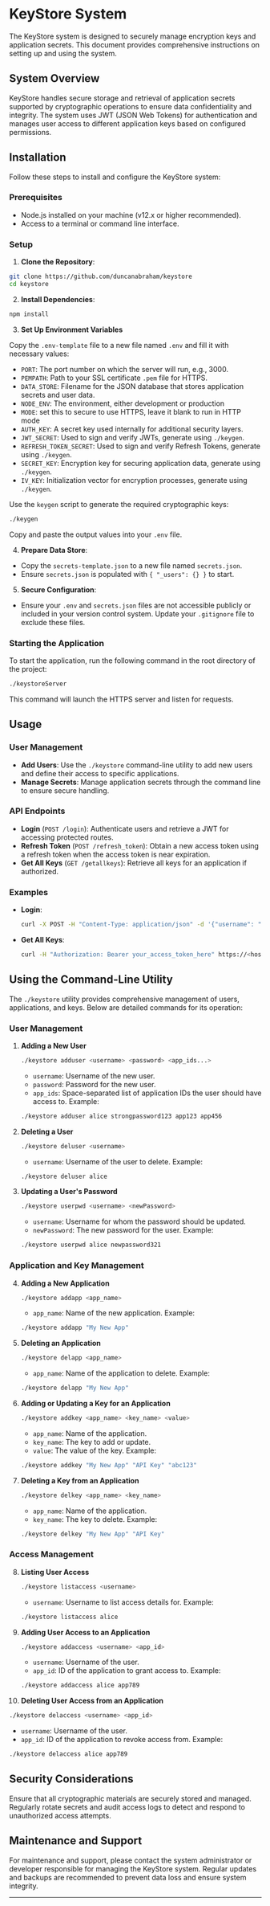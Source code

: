 # KeyStore System

The KeyStore system is designed to securely manage encryption keys and application secrets. This document provides comprehensive instructions on setting up and using the system.

## System Overview

KeyStore handles secure storage and retrieval of application secrets supported by cryptographic operations to ensure data confidentiality and integrity. The system uses JWT (JSON Web Tokens) for authentication and manages user access to different application keys based on configured permissions.

## Installation

Follow these steps to install and configure the KeyStore system:

### Prerequisites

- Node.js installed on your machine (v12.x or higher recommended).
- Access to a terminal or command line interface.

### Setup

1. **Clone the Repository**:
  ```bash
  git clone https://github.com/duncanabraham/keystore
  cd keystore
  ```

2. **Install Dependencies**:
  ```bash
  npm install
  ```

3. **Set Up Environment Variables**

Copy the `.env-template` file to a new file named `.env` and fill it with necessary values:

- `PORT`: The port number on which the server will run, e.g., 3000.
- `PEMPATH`: Path to your SSL certificate `.pem` file for HTTPS.
- `DATA_STORE`: Filename for the JSON database that stores application secrets and user data.
- `NODE_ENV`: The environment, either development or production
- `MODE`: set this to secure to use HTTPS, leave it blank to run in HTTP mode
- `AUTH_KEY`: A secret key used internally for additional security layers.
- `JWT_SECRET`: Used to sign and verify JWTs, generate using `./keygen`.
- `REFRESH_TOKEN_SECRET`: Used to sign and verify Refresh Tokens, generate using `./keygen`.
- `SECRET_KEY`: Encryption key for securing application data, generate using `./keygen`.
- `IV_KEY`: Initialization vector for encryption processes, generate using `./keygen`.

Use the `keygen` script to generate the required cryptographic keys:

```bash
./keygen

```
Copy and paste the output values into your `.env` file.

4. **Prepare Data Store**:
  - Copy the `secrets-template.json` to a new file named `secrets.json`.
  - Ensure `secrets.json` is populated with `{ "_users": {} }` to start.

5. **Secure Configuration**:
  - Ensure your `.env` and `secrets.json` files are not accessible publicly or included in your version control system. Update your `.gitignore` file to exclude these files.

### Starting the Application

To start the application, run the following command in the root directory of the project:

```bash
./keystoreServer
```

This command will launch the HTTPS server and listen for requests.

## Usage

### User Management

- **Add Users**: Use the `./keystore` command-line utility to add new users and define their access to specific applications.
- **Manage Secrets**: Manage application secrets through the command line to ensure secure handling.

### API Endpoints

- **Login** (`POST /login`): Authenticate users and retrieve a JWT for accessing protected routes.
- **Refresh Token** (`POST /refresh_token`): Obtain a new access token using a refresh token when the access token is near expiration.
- **Get All Keys** (`GET /getallkeys`): Retrieve all keys for an application if authorized.

### Examples

- **Login**:
  ```bash
  curl -X POST -H "Content-Type: application/json" -d '{"username": "user", "password": "password"}' https://<hostname>:<port>/login
  ```

- **Get All Keys**:
  ```bash
  curl -H "Authorization: Bearer your_access_token_here" https://<hostname>:<port>/getallkeys?appKey=app_id
  ```

## Using the Command-Line Utility

The `./keystore` utility provides comprehensive management of users, applications, and keys. Below are detailed commands for its operation:

### User Management

1. **Adding a New User**
   ```bash
   ./keystore adduser <username> <password> <app_ids...>
   ```
   - `username`: Username of the new user.
   - `password`: Password for the new user.
   - `app_ids`: Space-separated list of application IDs the user should have access to.
   Example:
   ```bash
   ./keystore adduser alice strongpassword123 app123 app456
   ```

2. **Deleting a User**
   ```bash
   ./keystore deluser <username>
   ```
   - `username`: Username of the user to delete.
   Example:
   ```bash
   ./keystore deluser alice
   ```

3. **Updating a User's Password**
   ```bash
   ./keystore userpwd <username> <newPassword>
   ```
   - `username`: Username for whom the password should be updated.
   - `newPassword`: The new password for the user.
   Example:
   ```bash
   ./keystore userpwd alice newpassword321
   ```

### Application and Key Management

4. **Adding a New Application**
   ```bash
   ./keystore addapp <app_name>
   ```
   - `app_name`: Name of the new application.
   Example:
   ```bash
   ./keystore addapp "My New App"
   ```

5. **Deleting an Application**
   ```bash
   ./keystore delapp <app_name>
   ```
   - `app_name`: Name of the application to delete.
   Example:
   ```bash
   ./keystore delapp "My New App"
   ```

6. **Adding or Updating a Key for an Application**
   ```bash
   ./keystore addkey <app_name> <key_name> <value>
   ```
   - `app_name`: Name of the application.
   - `key_name`: The key to add or update.
   - `value`: The value of the key.
   Example:
   ```bash
   ./keystore addkey "My New App" "API Key" "abc123"
   ```

7. **Deleting a Key from an Application**
   ```bash
   ./keystore delkey <app_name> <key_name>
   ```
   - `app_name`: Name of the application.
   - `key_name`: The key to delete.
   Example:
   ```bash
   ./keystore delkey "My New App" "API Key"
   ```

### Access Management

8. **Listing User Access**
   ```bash
   ./keystore listaccess <username>
   ```
   - `username`: Username to list access details for.
   Example:
   ```bash
   ./keystore listaccess alice
   ```

9. **Adding User Access to an Application**
   ```bash
   ./keystore addaccess <username> <app_id>
   ```
   - `username`: Username of the user.
   - `app_id`: ID of the application to grant access to.
   Example:
   ```bash
   ./keystore addaccess alice app789
   ```

10. **Deleting User Access from an Application**
   ```bash
   ./keystore delaccess <username> <app_id>
   ```
   - `username`: Username of the user.
   - `app_id`: ID of the application to revoke access from.
   Example:
   ```bash
   ./keystore delaccess alice app789
   ```

## Security Considerations

Ensure that all cryptographic materials are securely stored and managed. Regularly rotate secrets and audit access logs to detect and respond to unauthorized access attempts.

## Maintenance and Support

For maintenance and support, please contact the system administrator or developer responsible for managing the KeyStore system. Regular updates and backups are recommended to prevent data loss and ensure system integrity.

---
